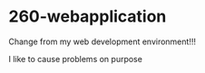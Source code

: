 # 260-webapplication
Change from my web development environment!!!

I like to cause problems on purpose
